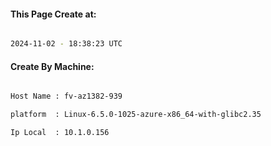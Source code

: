 
   
#### This Page Create at:

```bash

2024-11-02 - 18:38:23 UTC

```

#### Create By Machine:

```bash

Host Name : fv-az1382-939

platform  : Linux-6.5.0-1025-azure-x86_64-with-glibc2.35

Ip Local  : 10.1.0.156

```

